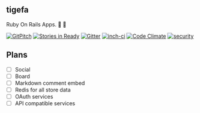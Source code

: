 ## tigefa

Ruby On Rails Apps. :construction: :penguin:

[![GitPitch](https://gitpitch.com/assets/badge.svg)](https://gitpitch.com/tigefa/tigefa/master?t=white)
[![Stories in Ready](https://badge.waffle.io/tigefa/tigefa.png?label=ready&title=Ready)](https://waffle.io/tigefa/tigefa)
[![Gitter](https://badges.gitter.im/Join%20Chat.svg)](https://gitter.im/tigefa/tigefa)
[![inch-ci](http://inch-ci.org/github/tigefa/tigefa.png?branch=master)](http://inch-ci.org/github/tigefa/tigefa)
[![Code Climate](https://codeclimate.com/github/tigefa/tigefa/badges/gpa.svg)](https://codeclimate.com/github/tigefa/tigefa)
[![security](https://hakiri.io/github/tigefa/tigefa/master.svg)](https://hakiri.io/github/tigefa/tigefa/master)

## Plans

- [ ] Social
- [ ] Board
- [ ] Markdown comment embed
- [ ] Redis for all store data
- [ ] OAuth services
- [ ] API compatible services
